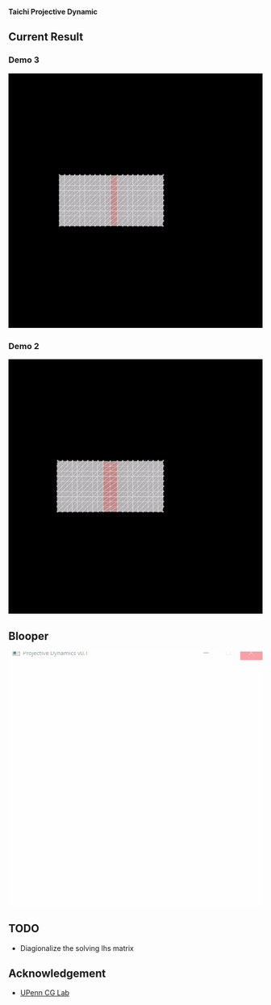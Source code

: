 **Taichi Projective Dynamic**

## Current Result

### Demo 3

![gif](./results/PJD_demo3_v0.2.gif)

### Demo 2

![gif](./results/PJD_demo2_v0.4.gif)

## Blooper

![gif](./results/PJD_demo1_v0.1.gif)

## TODO

* Diagionalize the solving lhs matrix

## Acknowledgement

* [UPenn CG Lab](http://cg.cis.upenn.edu/)
